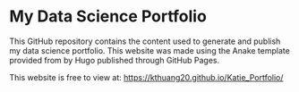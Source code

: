 # My Data Science Portfolio

This GitHub repository contains the content used to generate and publish my data science portfolio. This website was made using the Anake template provided from by Hugo published through GitHub Pages.

This website is free to view at: https://kthuang20.github.io/Katie_Portfolio/ 